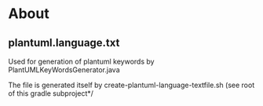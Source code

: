 # About 
## plantuml.language.txt
Used for generation of plantuml keywords by PlantUMLKeyWordsGenerator.java

The file is generated itself by create-plantuml-language-textfile.sh (see root of this gradle subproject*/